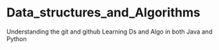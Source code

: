 # Data_structures_and_Algorithms
Understanding the git and github
Learning Ds and Algo in both Java and Python
